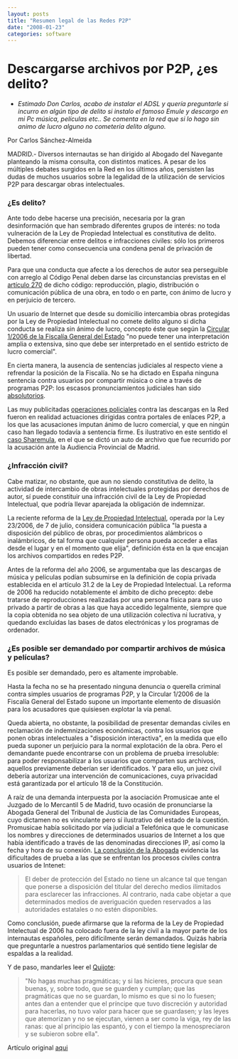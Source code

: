 ```yaml
---
layout: posts
title: "Resumen legal de las Redes P2P"
date: "2008-01-23"
categories: software
---
```


# Descargarse archivos por P2P, ¿es delito?

- _Estimado Don Carlos, acabo de instalar el ADSL y quería preguntarle si incurro en algún tipo de delito si instalo el famoso Emule y descargo en mi Pc música, películas etc.. Se comenta en la red que si lo hago sin animo de lucro alguno no cometeria delito alguno._

Por Carlos Sánchez-Almeida

MADRID.- Diversos internautas se han dirigido al Abogado del Navegante planteando la misma consulta, con distintos matices. A pesar de los múltiples debates surgidos en la Red en los últimos años, persisten las dudas de muchos usuarios sobre la legalidad de la utilización de servicios P2P para descargar obras intelectuales.

### ¿Es delito?

Ante todo debe hacerse una precisión, necesaria por la gran desinformación que han sembrado diferentes grupos de interés: no toda vulneración de la Ley de Propiedad Intelectual es constitutiva de delito. Debemos diferenciar entre delitos e infracciones civiles: sólo los primeros pueden tener como consecuencia una condena penal de privación de libertad.

Para que una conducta que afecte a los derechos de autor sea perseguible con arreglo al Código Penal deben darse las circunstancias previstas en el [artículo 270](https://noticias.juridicas.com/base_datos/Penal/lo10-1995.l2t13.html#) de dicho código: reproducción, plagio, distribución o comunicación pública de una obra, en todo o en parte, con ánimo de lucro y en perjuicio de tercero.

Un usuario de Internet que desde su domicilio intercambia obras protegidas por la Ley de Propiedad Intelectual no comete delito alguno si dicha conducta se realiza sin ánimo de lucro, concepto éste que según la [Circular 1/2006 de la Fiscalía General del Estado](https://www.fiscal.es/csblob/CIRCULAR%201-2006.doc?blobcol=urldata&blobheader=application%2Fmsword&blobkey=id&blobtable=MungoBlobs&blobwhere=1109248064092&ssbinary=true) "no puede tener una interpretación amplia o extensiva, sino que debe ser interpretado en el sentido estricto de lucro comercial".

En cierta manera, la ausencia de sentencias judiciales al respecto viene a refrendar la posición de la Fiscalía. No se ha dictado en España ninguna sentencia contra usuarios por compartir música o cine a través de programas P2P: los escasos pronunciamientos judiciales han sido [absolutorios](https://www.elmundo.es/navegante/2006/11/01/tecnologia/1162383709.html).

Las muy publicitadas [operaciones policiales](https://www.elmundo.es/navegante/2007/03/28/tecnologia/1175082918.html) contra las descargas en la Red fueron en realidad actuaciones dirigidas contra portales de enlaces P2P, a los que las acusaciones imputan ánimo de lucro comercial, y que en ningún caso han llegado todavía a sentencia firme. Es ilustrativo en este sentido el [caso Sharemula](https://www.elmundo.es/navegante/2007/10/24/tecnologia/1193226923.html), en el que se dictó un auto de archivo que fue recurrido por la acusación ante la Audiencia Provincial de Madrid.

### ¿Infracción civil?

Cabe matizar, no obstante, que aun no siendo constitutiva de delito, la actividad de intercambio de obras intelectuales protegidas por derechos de autor, sí puede constituir una infracción civil de la Ley de Propiedad Intelectual, que podría llevar aparejada la obligación de indemnizar.

La reciente reforma de la [Ley de Propiedad Intelectual](https://noticias.juridicas.com/base_datos/Admin/rdleg1-1996.html), operada por la Ley 23/2006, de 7 de julio, considera comunicación pública "la puesta a disposición del público de obras, por procedimientos alámbricos o inalámbricos, de tal forma que cualquier persona pueda acceder a ellas desde el lugar y en el momento que elija", definición ésta en la que encajan los archivos compartidos en redes P2P.

Antes de la reforma del año 2006, se argumentaba que las descargas de música y películas podían subsumirse en la definición de copia privada establecida en el artículo 31.2 de la Ley de Propiedad Intelectual. La reforma de 2006 ha reducido notablemente el ámbito de dicho precepto: debe tratarse de reproducciones realizadas por una persona física para su uso privado a partir de obras a las que haya accedido legalmente, siempre que la copia obtenida no sea objeto de una utilización colectiva ni lucrativa, y quedando excluidas las bases de datos electrónicas y los programas de ordenador.

### ¿Es posible ser demandado por compartir archivos de música y películas?

Es posible ser demandado, pero es altamente improbable.

Hasta la fecha no se ha presentado ninguna denuncia o querella criminal contra simples usuarios de programas P2P, y la Circular 1/2006 de la Fiscalía General del Estado supone un importante elemento de disuasión para los acusadores que quisiesen explotar la vía penal.

Queda abierta, no obstante, la posibilidad de presentar demandas civiles en reclamación de indemnizaciones económicas, contra los usuarios que ponen obras intelectuales a "disposición interactiva", en la medida que ello pueda suponer un perjuicio para la normal explotación de la obra. Pero el demandante puede encontrarse con un problema de prueba irresoluble: para poder responsabilizar a los usuarios que comparten sus archivos, aquellos previamente deberían ser identificados. Y para ello, un juez civil debería autorizar una intervención de comunicaciones, cuya privacidad está garantizada por el artículo 18 de la Constitución.

A raíz de una demanda interpuesta por la asociación Promusicae ante el Juzgado de lo Mercantil 5 de Madrid, tuvo ocasión de pronunciarse la Abogada General del Tribunal de Justicia de las Comunidades Europeas, cuyo dictamen no es vinculante pero sí ilustrativo del estado de la cuestión. Promusicae había solicitado por vía judicial a Telefónica que le comunicase los nombres y direcciones de determinados usuarios de Internet a los que había identificado a través de las denominadas direcciones IP, así como la fecha y hora de su conexión. [La conclusión de la Abogada](https://www.elmundo.es/navegante/2007/07/18/tecnologia/1184754676.html) evidencia las dificultades de prueba a las que se enfrentan los procesos civiles contra usuarios de Intenet:

> El deber de protección del Estado no tiene un alcance tal que tengan que ponerse a disposición del titular del derecho medios ilimitados para esclarecer las infracciones. Al contrario, nada cabe objetar a que determinados medios de averiguación queden reservados a las autoridades estatales o no estén disponibles.

Como conclusión, puede afirmarse que la reforma de la Ley de Propiedad Intelectual de 2006 ha colocado fuera de la ley civil a la mayor parte de los internautas españoles, pero difícilmente serán demandados. Quizás habría que preguntarle a nuestros parlamentarios qué sentido tiene legislar de espaldas a la realidad.

Y de paso, mandarles leer el [Quijote](https://books.google.com/books?id=5s4OAAAAYAAJ&pg=RA3-PA391&lpg=RA3-PA391&dq=%22no+hagas+muchas+pragm%C3%A1ticas%22&source=web&ots=W54nJjVzIa&sig=M0BfLsRDAt3AH7Y1mlTaLZiZBWg):

> "No hagas muchas pragmáticas; y si las hicieres, procura que sean buenas, y, sobre todo, que se guarden y cumplan; que las pragmáticas que no se guardan, lo mismo es que si no lo fuesen; antes dan a entender que el príncipe que tuvo discreción y autoridad para hacerlas, no tuvo valor para hacer que se guardasen; y las leyes que atemorizan y no se ejecutan, vienen a ser como la viga, rey de las ranas: que al principio las espantó, y con el tiempo la menospreciaron y se subieron sobre ella".

Artículo original [aqui](https://www.elmundo.es/navegante/2008/01/22/tecnologia/1200993854.html)
